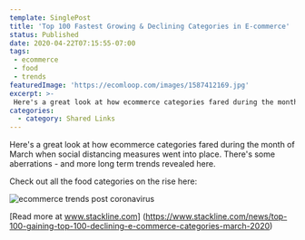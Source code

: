 ```yaml
---
template: SinglePost
title: 'Top 100 Fastest Growing & Declining Categories in E-commerce'
status: Published
date: 2020-04-22T07:15:55-07:00
tags:
 - ecommerce
 - food
 - trends
featuredImage: 'https://ecomloop.com/images/1587412169.jpg'
excerpt: >-
 Here's a great look at how ecommerce categories fared during the month of March when social distancing measures went into place. There's some aberrations - and more long term trends revealed here.
categories:
  - category: Shared Links
---
```

Here's a great look at how ecommerce categories fared during the month of March when social distancing measures went into place. There's some aberrations - and more long term trends revealed here.

Check out all the food categories on the rise here:

![ecommerce trends post coronavirus](https://ecomloop.com/images/1food-trends-ecommerce.png)

[Read more at www.stackline.com] (https://www.stackline.com/news/top-100-gaining-top-100-declining-e-commerce-categories-march-2020)

